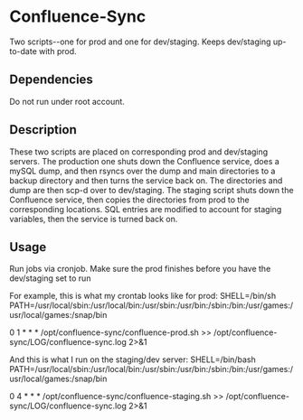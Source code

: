 # Confluence-Sync
Two scripts--one for prod and one for dev/staging. Keeps dev/staging up-to-date with prod.

## Dependencies

Do not run under root account.

## Description

These two scripts are placed on corresponding prod and dev/staging servers. The production one shuts down the Confluence service, does a mySQL dump, and then rsyncs over the dump and main directories to a backup directory and then turns the service back on. The directories and dump are then scp-d over to dev/staging. The staging script shuts down the Confluence service, then copies the directories from prod to the corresponding locations. SQL entries are modified to account for staging variables, then the service is turned back on.

## Usage

Run jobs via cronjob. Make sure the prod finishes before you have the dev/staging set to run

For example, this is what my crontab looks like for prod:
SHELL=/bin/sh
PATH=/usr/local/sbin:/usr/local/bin:/usr/sbin:/usr/bin:/sbin:/bin:/usr/games:/usr/local/games:/snap/bin

0 1 * * * /opt/confluence-sync/confluence-prod.sh >> /opt/confluence-sync/LOG/confluence-sync.log 2>&1


And this is what I run on the staging/dev server:
SHELL=/bin/bash
PATH=/usr/local/sbin:/usr/local/bin:/usr/sbin:/usr/bin:/sbin:/bin:/usr/games:/usr/local/games:/snap/bin

0 4 * * * /opt/confluence-sync/confluence-staging.sh >> /opt/confluence-sync/LOG/confluence-sync.log 2>&1
